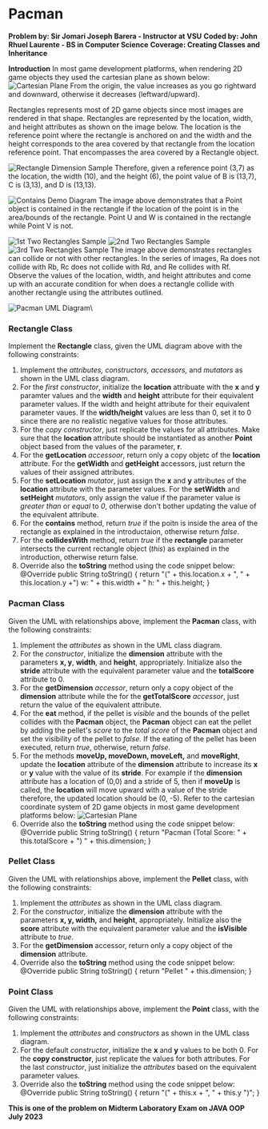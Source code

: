 # Pacman
**Problem by: Sir Jomari Joseph Barera - Instructor at VSU**
**Coded by: John Rhuel Laurente - BS in Computer Science**
**Coverage: Creating Classes and Inheritance**

**Introduction**
In most game development platforms, when rendering 2D game objects they used the cartesian plane as shown below:
![Cartesian Plane](https://ibb.co/qCQssdR)
From the origin, the value increases as you go rightward and downward, otherwise it decreases (leftward/upward).

Rectangles represents most of 2D game objects since most images are rendered in that shape. Rectangles are represented by the location, width, and height attributes as shown on the image below. The location is the reference point where the rectangle is anchored on and the width and the height corresponds to the area covered by that rectangle from the location reference point. That encompasses the area covered by a Rectangle object.

![Rectangle Dimension Sample](https://ibb.co/jRmjY4B)
Therefore, given a reference point (3,7) as the location, the width (10), and the height (6), the point value of B is (13,7), C is (3,13), and D is (13,13).

![Contains Demo Diagram](https://ibb.co/Ptj2dsQ)
The image above demonstrates that a Point object is contained in the rectangle if the location of the point is in the area/bounds of the rectangle. Point U and W is contained in the rectangle while Point V is not.

![1st Two Rectangles Sample](https://ibb.co/9q6x2b1)
![2nd Two Rectangles Sample](https://ibb.co/1Q5sXVc)
![3rd Two Rectangles Sample](https://ibb.co/WGsX8Vq)
The image above demonstrates rectangles can collide or not with other rectangles. In the series of images, Ra does not collide with Rb, Rc does not collide with Rd, and Re collides with Rf. Observe the values of the location, width, and height attributes and come up with an accurate condition for when does a rectangle collide with another rectangle using the attributes outlined.

![Pacman UML Diagram](https://ibb.co/K0xYZyb)\
### Rectangle Class
Implement the **Rectangle** class, given the UML diagram above with the following constraints:
1. Implement the *attributes, constructors, accessors,* and *mutators* as shown in the UML class diagram.
2. For the *first constructor*, initialize the **location** attribuate with the **x** and **y** paramter values and the **width** and **height** attribute for their equivalent parameter values. If the width and height attribute for their equivalent parameter vaues. If the **width/height** values are less than 0, set it to 0 since there are no realistic negative values for those attributes.
3. For the *copy constructor*, just replicate the values for all attributes. Make sure that the **location** attribute should be instantiated as another **Point** object based from the values of the parameter, **r**.
4. For the **getLocation** *accessoor*, return only a copy objetc of the **location** attribute. For the **getWidth** and **getHeight** accessors, just return the values of their assigned attributes.
5. For the **setLocation** *mutator*, just assign the **x** and **y** attributes of the **location** attribute with the parameter values. For the **setWidth** and **setHeight** *mutators*, only assign the value if the parameter value is *greater than* or *equal* to *0*, otherwise don't bother updating the value of the equivalent attribute.
6. For the **contains** method, return *true* if the poitn is inside the area of the rectangle as explained in the introductaion, otherwise return *false*.
7. For the **collidesWith** method, return *true* if the **rectangle** parameter intersects the current rectangle object (*this*) as explained in the introduction, otherwise return false.
8. Override also the **toString** method using the code snippet below:
	@Override
	public String toString()
	{
		return "(" + this.location.x + ", " + this.location.y +") w: " + this.width + " h: " + this.height;
	}

### Pacman Class
Given the UML with relationships above, implement the **Pacman** class, with the following constraints:

1. Implement the *attributes* as shown in the UML class diagram.
2. For the *constructor*, initialize the **dimension** attribute with the parameters **x, y**, **width**, and **height**, appropriately. Initialize also the **stride** attribute with the equivalent parameter value and the **totalScore** attribute to 0.
3. For the **getDimension** *accessor*, return only a copy object of the **dimension** attribute while the for the **getTotalScore** *accessor*, just return the value of the equivalent attribute.
4. For the **eat** method, if the pellet is *visible* and the bounds of the pellet collides with the **Pacman** object, the **Pacman** object can eat the pellet by adding the pellet's *score* to the *total score* of the **Pacman** object and set the visibility of the pellet to *false*. If the eating of the pellet has been executed, return *true*, otherwise, return *false*.
5. For the methods **moveUp, moveDown, moveLeft,** and **moveRight**, update the **location** attribute of the **dimension** attribute to increase its **x** or **y** value with the value of its **stride**. For example if the **dimension** attribute has a location of (0,0) and a stride of 5, then if **moveUp** is called, the **location** will move upward with a value of the stride therefore, the updated location should be (0, -5). Refer to the cartesian coordinate system of 2D game objects in most game development platforms below:
![Cartesian Plane](https://ibb.co/qCQssdR)
6. Override also the **toString** method using the code snippet below:
	@Override
	public String toString()
	{
		return "Pacman (Total Score: " + this.totalScore + ") " + this.dimension;
	}

### Pellet Class
Given the UML with relationships above, implement the **Pellet** class, with the following constraints:

1. Implement the *attributes* as shown in the UML class diagram.
2. For the *constructor*, initialize the **dimension** attribute with the parameters **x, y, width,** and **height**, appropriately. Initialize also the **score** attribute with the equivalent parameter value and the **isVisible** attribute to *true*.
3. For the **getDimension** accessor, return only a copy object of the **dimension** attribute.
4. Override also the **toString** method using the code snippet below:
	@Override
	public String toString()
	{
		return "Pellet " + this.dimension;
	}

### Point Class
Given the UML with relationships above, implement the **Point** class, with the following constraints:

1. Implement the *attributes* and *constructors* as shown in the UML class diagram.
2. For the default *constructor*, initialize the **x** and **y** values to be both 0. For the **copy constructor**, just replicate the values for both attributes. For the last *constructor*, just initialize the *attributes* based on the equivalent parameter values.
3. Override also the **toString** method using the code snippet below:
	@Override
	public String toString()
	{
		return "(" + this.x + ", " + this.y ")";
	}

**This is one of the problem on Midterm Laboratory Exam on JAVA OOP**
**July 2023**